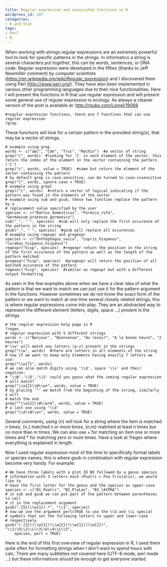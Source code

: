 ```yaml
---
title: Regular expression and associated functions in R
wordpress_id: 287
categories:
- R and Stat
tags:
- Perl
- R
---
```


When working with strings regular expressions are an extremely powerful tool to look for specific patterns in the strings. In informatics a string is several characters put together, this can be words, sentences, or DNA code. Regular expression were developed in the fifties (thanks to Jeff Newmiller comment) by computer scientists (https://en.wikipedia.org/wiki/Regular_expression) and I discovered them using Perl (http://www.perl.org/). They have also been implemented in various other programming languages due to their nice functionalities. Here I will present the functions in R that use regular expression and will present some general use of regular expression in ecology. As always a cleaner version of the post is available at: http://rpubs.com/Lionel/19068


    
    #regular expression functions, there are 7 functions that can use regular expression
    ?grep
    


These functions will look for a certain pattern in the provided string(s), that may be a vector of strings.

    
    
    # example using grep
    words <- c("abc", "Cde", "Truc", "Machin")  #a vector of string
    grep("c", words)  #looking for 'C' in each element of the vector, this return the index of the element in the vector containing the pattern ('C')
    grep("c", words, value = TRUE)  #same but return the element of the vector containing the pattern
    # by default grep is case-sensitive, can be turned to case-insensitive
    grep("C", words, ignore.case = TRUE)
    # example using grepl
    grepl("c", words)  #return a vector of logical indicating if the pattern was found in the elements of the vector
    # example using sub and gsub, these two function replace the pattern by a
    # replacement value specified by the user
    species <- c("Rattus_domesticus", "Formica_rufa", "Germanium_pratense_germanica")
    sub("_", " ", species)  #sub will only replace the first occurence of the pattern in the string
    gsub("_", " ", species)  #gsub will replace all occurences
    # example using regexpr and gregexpr
    species <- c("Onthophagus_vacca", "Copris_hispanus", "Carabus_hispanus_hispanus")
    regexpr("hisp", species)  #regexpr return the position in the string of the first occurence of the pattern as well as the length of the pattern matched
    gregexpr("hisp", species)  #gregexpr will return the position of all matched occurence of the pattern
    regexec("hisp", species)  #similar as regexpr but with a different output formatting
    



As seen in the few examples above when we have a clear idea of what the pattern is that we want to match we can just use it for the pattern argument in the functions. However sometimes we do not know the exact form of the pattern or we want to match at one time several closely related strings, this is where regular expressions come into play. They are an abstracted way to represent the different element (letters, digits, space …) present in the strings.


    
    
    # the regular expression help page in R
    ?regex
    # regular expression with 5 different strings
    words <- c("Bonjour", "Bienvenue", "Au revoir", "A la bonne heure", "2 heures")
    #'\\w' will match any letters (a-z) present in the strings
    grep("\\w", words)  #there are letters in all elements of the string
    # now if we want to keep only elements having exactly 7 letters we use:
    grep("\\w{7}", words)
    # we can also match digits using '\\d', space '\\s' and their negation:
    # '\\W','\\D','\\S' could you guess what the coming regular expression
    # will match?
    grep("\\w{2}\\W\\w+", words, value = TRUE)
    # by placing '^' we match from the beginning of the string, similarly $ will
    # match the end
    grep("^\\w{2}\\W\\w+$", words, value = TRUE)
    # a last one using '\\d'
    grep("\\d\\W\\w+", words, value = TRUE)
    



Several comments, using {n} will look for a string where the item is matched n times, {n,} matched n or more times, {n,m} matched at least n times but no more than m times. We can also use + for matching an item one or more times and * for matching zero or more times. Have a look at ?regex where everything is explained in length.

Now I used regular expression most of the time to specifically format labels or species names, this is where gsub in combination with regular expression become very handy. For example:


    
    
    # We have three labels with a plot ID BX followed by a genus species
    # information with 3 letters each (Poatri = Poa trivialis), we would like to
    # have the first letter for the genus and the species as upper-case
    species <- c("B1_Poatri", "B2_PlaLan", "B3_lAtPRA")
    # in sub and gsub we can put part of the pattern between parentheses to call
    # it in the replacement argument
    gsub(".{5}(\\w{1}).*", "\\1", species)
    # now we use the argument perl=TRUE to use the \\U and \\L special
    # symbols that set the following letters to upper and lower-case
    # respectively
    gsub("(.{3})(\\w{1})(\\w{2})(\\w{1})(\\w{2})", "\\1\\U\\2\\L\\3\\U\\4\\L\\5", 
        species, perl = TRUE)
    



Here is the end of this first overview of regular expression in R, I used them quite often for formatting strings when I don't want to spend hours with calc. There are many subtleties not covered here (UTF-8 mode, perl mode …) but these informations should be enough to get everyone started.
